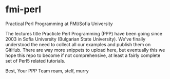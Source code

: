 # fmi-perl
Practical Perl Programming at FMI/Sofia University

The lectures title Practicle Perl Programming (PPP) have been going since 2003 in Sofia University (Bulgarian State University).
We've finally understood the need to collect all our examples and publish them on GitHub. There are way more snippets to upload here, but eventually this we hope this repo to become if not comprehensive, at least a fairly complete set of Perl5 related tutorials.

Best,
Your PPP Team
roam, stelf, murry
